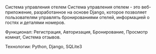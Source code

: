 Система управления отелем
Система управления отелем - это веб-приложение, разработанное на основе Django, которое позволяет пользователям управлять бронированиями отелей, информацией о гостях и деталями номеров.

Функционал:
Регистрация,
Авторизация,
Бронирование,
Просмотр комнат,
Система отзывов.

Технологии: Python, Django, SQLite3


